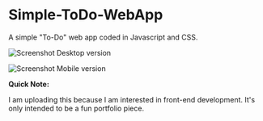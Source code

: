 # Simple-ToDo-WebApp
A simple "To-Do" web app coded in Javascript and CSS.

![Screenshot](https://imgur.com/SnfL9Lo)
Desktop version

![Screenshot](https://imgur.com/V0f4jVj)
Mobile version



**Quick Note:**

I am uploading this because I am interested in front-end development.
It's only intended to be a fun portfolio piece.



